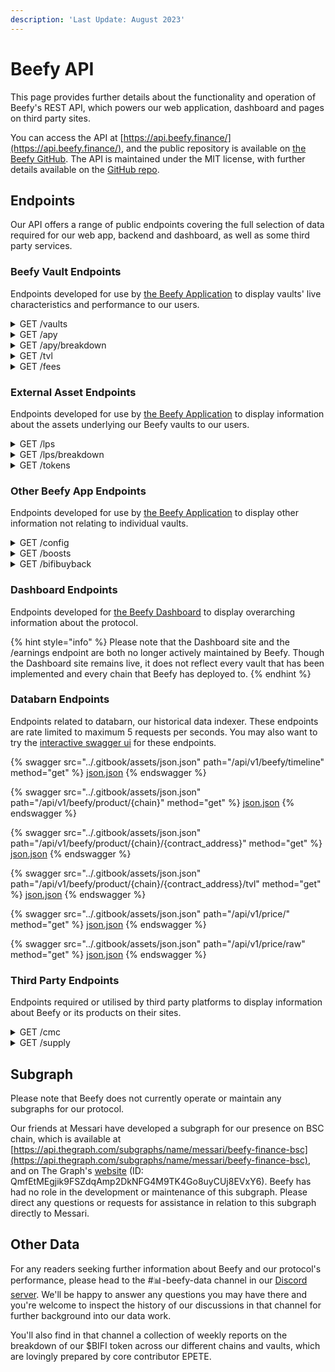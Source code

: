 ```yaml
---
description: 'Last Update: August 2023'
---
```


# Beefy API

This page provides further details about the functionality and operation of Beefy's REST API, which powers our web application, dashboard and pages on third party sites.&#x20;

You can access the API at [https://api.beefy.finance/](https://api.beefy.finance/), and the public repository is available on [the Beefy GitHub](https://github.com/beefyfinance/beefy-api). The API is maintained under the MIT license, with further details available on the [GitHub repo](https://github.com/beefyfinance/beefy-api/blob/master/LICENSE).

## Endpoints

Our API offers a range of public endpoints covering the full selection of data required for our web app, backend and dashboard, as well as some third party services.&#x20;

### Beefy Vault Endpoints

Endpoints developed for use by [the Beefy Application](https://app.beefy.finance/) to display vaults' live characteristics and performance to our users.

<details>

<summary>GET /vaults </summary>

Provides live information about each Beefy vault, including retired (eol) vaults.

The information includes fields for the relevant vault's name/ID, chain, token, underlying assets, related contracts and current status. It also includes the "risks" field, which lists the vault's features taken from the matrix of risk factors used to calculate a vault's safety score.

{% code overflow="wrap" %}
```json
// Sample response for the /vaults endpoint (e.g. Polygon aTriCrypto3 vault)

{
  "id": "curve-poly-atricrypto3",
  "name": "aTriCrypto3",
  "token": "crvUSDBTCETH3",
  "tokenAddress": "0xdAD97F7713Ae9437fa9249920eC8507e5FbB23d3",
  "tokenDecimals": 18,
  "tokenProviderId": "curve",
  "earnedToken": "mooCurveATriCrypto3",
  "earnedTokenAddress": "0x5A0801BAd20B6c62d86C566ca90688A6b9ea1d3f",
  "earnContractAddress": "0x5A0801BAd20B6c62d86C566ca90688A6b9ea1d3f",
  "oracle": "lps",
  "oracleId": "curve-poly-atricrypto3",
  "status": "active",
  "platformId": "curve",
  "assets": [
    "DAI",
    "USDC",
    "USDT",
    "WBTC",
    "ETH"
  ],
  "strategyTypeId": "multi-lp",
  "risks": [
    "COMPLEXITY_LOW",
    "BATTLE_TESTED",
    "IL_LOW",
    "MCAP_LARGE",
    "PLATFORM_ESTABLISHED",
    "AUDIT",
    "CONTRACTS_VERIFIED",
    "OVER_COLLAT_ALGO_STABLECOIN"
  ],
  "addLiquidityUrl": "https://polygon.curve.fi/atricrypto3/deposit",
  "network": "polygon",
  "createdAt": 1652662923,
  "chain": "polygon",
  "strategy": "0x41D7529b4C9245a50ca6A169d39719DFF117f6CA",
  "lastHarvest": 1664612723,
  "pricePerFullShare": "1178961451902175914"
},
```
{% endcode %}

#### Field Notes:

* **id** - the unique identifying string assigned to each vault, including separate versions of the same vault.
* **tokenAddress** - the contract address for the main deposit asset, typically an LP token.
* **earnedTokenAddress** - the contract of the token which is earned by the strategy used by the vault. For most Beefy vaults, this is the same as the vault contract, because the strategy is autocompounding. For earnings pool vaults (which don't autocompound), this will be the native token of the chain or protocol that the vault relates to.
* **earnContractAddress** - the address of the Beefy vault contract which handles deposits and withdrawals and issues the mooVault token to users.
* **status** - shows whether a vault is live ("active") or retired ("eol").
* **assets** - the underlying assets at the base of the relevant vault's stack (typically the assets included in the LP that the vault is built on).
* **strategyTypeID** - indicates what type of strategy is being utilised by the vault (e.g. "single" asset, "lp", "multi-lp", etc).
* **risks** - a list of the vault's applicable features taken from the matrix of factors used to calculate a vault's safety score.
* **network** - the relevant blockchain that the vault resides on.
* **createdAt** - the block of the relevant blockchain where the vault was created.
* **strategy** - the address of the strategy contract currently in use by the vault.
* **lastHarvest** - the block of the relevant blockchain where the vault was last harvested - i.e. where profits were collected from the strategy (and autocompounded, if applicable).
* **pricePerFullShare** - the current average price (denominated in the deposit asset, e.g. the underlying LP token) for each whole share of the vault's total issued share capital, reflecting the total value invested into the vault over its life divided by the number of shares of the vault issued.

</details>

<details>

<summary>GET /apy</summary>

Provides the current and live annual percentage yield of each Beefy vault.

{% code overflow="wrap" %}
```json
// Sample response for the /apy endpoint

{
  ...
  "balancer-usdc-link-eth-bal-aave": 0.03705509745347668,
  "balancer-matic-usdc-eth-bal": 0.052770609595836904,
  "baby-wbnb-busd": 0.1612595689122669,
  "baby-usdc-wbnb": 0.16031283171896837,
  "balancer-vst-dai-usdt-usdc": 0.029489187277781825,
  "balancer-bal-eth": 0.024578537703132453,
  "curve-matic-stmatic": 0.08866966650936048,
  "sushi-poly-weth-sx": 0.7135292677781775,
  "sushi-poly-bct-klima": 0.0007036903322936716,
}
```
{% endcode %}

**Field Notes:**

* **Vault APY** - Each field reflects the unique id string of a vault, and returns a value which represents the live APY as a decimal. For instance, "0.037" represents 3.7% APY.

</details>

<details>

<summary>GET /apy/breakdown</summary>

Provides more detailed information relating to the yield of each Beefy vault, which is required to assess the expected APY based on factors like the APR, rate of compounding and applicable fees.

{% code overflow="wrap" %}
```json
// Sample response from the /apy/breakdown endpoint (e.g. Polygon Cometh UST-ETH LP)

{
  "bifi-maxi": {
    "totalApy": 0.07598675804818633
  },
  "cometh-must-eth": {
    "vaultApr": 1.186973388240745,
    "compoundingsPerYear": 2190,
    "beefyPerformanceFee": 0.045,
    "vaultApy": 2.1057844292858614,
    "lpFee": 0.005,
    "tradingApr": 0.22324214039526927,
    "totalApy": 2.8825691266420788
  }
}
```
{% endcode %}

#### Field Notes

* **vaultApr** - the annual percentage return of the vault, calculated from the expected yearly rewards of the vault, denominated in $USD, divided by the total amount invested in the vault, also in $USD.
* **compoundingsPerYear** - the estimated current number of compounding events ("harvest" calls) per year.
* **beefyPerformanceFee** - the flat Beefy performance fee included in the calculation.&#x20;
* **vaultApy** - the annual percentage yield (APY) of the vault, calculated by compounding the vaultApr detailed above, using the compoundingsPerYear figure, and adjusting for the beefyPerformanceFee.
* **lpFee** - the Liquidity Provider (LP) fee charged for each trade.
* **tradingApr** - the annual interest received from trading fees, without applying or account for any compounding effect.
* **totalApy** - the known total APY, calculated as totalApy = (1 + vaultApy) \* (1 + tradingApr) - 1.

</details>

<details>

<summary>GET /tvl</summary>

Provides the current and live total value locked of each Beefy vault, which is the sum of the current market capitalisation of all of the assets currently held by the relevant vault, denominated in $USD.

```json
// Sample response from the /tvl endpoint

{
    ...
    "optimism-bifi-maxi": 37679.65,
    "velodrome-wsteth-weth": 295597.74,
    "beets-lido-shuffle": 101185.39,
    "beets-yellow-submarine": 5828.15,
    "beets-its-mai-life": 178994.42,
    "velodrome-usdc-mim": 488943.72,
    "velodrome-weth-bifi": 133635.5,
    ...
}
```

</details>

<details>

<summary>GET /fees</summary>

Provides a detailed breakdown of the current fee structure for each Beefy vault.

```json
// Sample response from the /fees endpoint (e.g. Celo BIFI Maxi vault)

{
  "celo-bifi-maxi": {
    "performance": {
      "total": 0.0005,
      "strategist": 0,
      "call": 0.0005,
      "treasury": 0,
      "stakers": 0
    },
    "withdraw": 0,
    "lastUpdated": 1665603844026
  },
  ...
}
```

**Field Notes:**

* **performance** - a list of the fee settings which together constitute the performance fee charged on every compounding event ("harvest") for each vault.
* **total** - the total performance fee charged, being the sum of the other facts in the "performance" list.
* **strategist** - the fee payable to the strategist that deploys the vault, as a form of incentive to encourage community contributions.
* **call** - the fee payable to the caller of the harvest function which gives rise to the compounding of the vault.
* **treasury** - the fee payable to the Beefy treasury to support the protocol.
* **stakers** - the fee payable to holders and stakers of the BIFI token, which is pay out to our BIFI Earnings Pool vaults or to buy back BIFI tokens for our BIFI Maxi vaults.
* **withdraw** - the fee charged on the value of your deposit upon withdrawal from the vault, to protect against attacks against and abuse of our vaults.
* **lastUpdated** - the block of the relevant blockchain for the vault from which the data in the API was last updated.

</details>

### External Asset Endpoints

Endpoints developed for use by [the Beefy Application](https://app.beefy.finance/) to display information about the assets underlying our Beefy vaults to our users.

<details>

<summary>GET /lps</summary>

Provides the current live prices of underlying liquidity pools used by each Beefy vaults.

{% code overflow="wrap" %}
```json
// Sample respones from the /lps endpoint

{
  ...
  "crow-crow-bnb": 17.913780228255288,
  "crow-crow-busd": 1.1650429579716788,
  "czf-czf-bnb": 0.0025782563297118174,
  "czf-czf-busd": 0.00013385738163789002,
  "dark-dark-cro": 0.07756021296662909,
  "dark-sky-cro": 1.6261613868777973,
  "dfx-nzds-usdc": 0.5422606115320028,
  "dfyn-aave-dfyn": 2.878265077862883,
  "dfyn-bifi-dfyn": 6.083434553784047,
  ...
}
```
{% endcode %}

**Field Notes:**

* **LP Price** - each field reflects the unique oracleId string of an LP vault, and returns a value which represents the live price in USD. For instance, "1.165" represents a price of $1.17.

</details>

<details>

<summary>GET /lps/breakdown</summary>

Provides more detailed information relating to the liquidity pool used by each Beefy vault.

{% code overflow="wrap" %}
```json
// Sample response from the /lps/breakdown endpoint (eg. 2omb 2omb-2share LP)

{
  "2omb-2omb-2share": {
    "price": 0.29050984564246707,
    "tokens": [
      "0x7a6e4E3CC2ac9924605DCa4bA31d1831c84b44aE",
      "0xc54A1684fD1bef1f077a336E6be4Bd9a3096a6Ca"
    ],
    "balances": [
      "114463.728388652710537014",
      "391.331589320557497638"
    ],
    "totalSupply": "5873.360029904692639438"
  },
```
{% endcode %}

**Field Notes:**

* **price** - the current and live price per full share of the LP token, denominated in $USD.
* **tokens** - a list of the contract addresses of each of the underlying assets/tokens included in the LP.
* **balances** - a list of the current balances of each of the tokens in the vault, as listed in the previous field, denominated in the underlying token.
* **totalSupply** - the current and live number of LP tokens issued.&#x20;

</details>

<details>

<summary>GET /tokens</summary>

Provides information on all of the tokens utilised by Beefy, including individual assets and currencies, staked assets and LPs, sorted by the blockchain each is deployed on.

```
// Sample response for /tokens endpoint (e.g. polygon spUSDC LP token)

{
  "polygon": {
    "spUSDC": {
      "name": "Stargate USD Coin LP",
      "symbol": "spUSDC",
      "address": "0x1205f31718499dBf1fCa446663B532Ef87481fe1",
      "decimals": 6
    },
    ...
}
```

**Field Notes:**

* **name** - a string showing the full name of the token associated with the relevant ID.
* **symbol** - a string showing the symbol assigned to the token by the issuer.
* **address** - the contract address for the relevant token.
* **decimals** - the number of decimal permitted for the token by the issuer, representing how divisible it is on chain.

**GET /tokens/{blockchain}**

For further specificity, you can add a {blockchain} parameter to the /tokens endpoint to return only tokens on a given blockchain (e.g. /tokens/polygon returns only tokens issued on the Polygon blockchain).

</details>

### Other Beefy App Endpoints

Endpoints developed for use by [the Beefy Application](https://app.beefy.finance/) to display other information not relating to individual vaults.

<details>

<summary>GET /config</summary>

Provides information on the addresses of the current configuration of wallets used to operate each blockchain used by the [the Beefy Application](https://app.beefy.finance/).

<pre><code>// Sample response from /config endpoint (e.g. Polygon blockchain)
<strong>
</strong><strong>{
</strong>  "polygon": {
    "devMultisig": "0x09dc95959978800E57464E962724a34Bb4Ac1253",
    "treasuryMultisig": "0xe37dD9A535c1D3c9fC33e3295B7e08bD1C42218D",
    "strategyOwner": "0x6fd13191539e0e13B381e1a3770F28D96705ce91",
    "vaultOwner": "0x94A9D4d38385C7bD5715A2068D69B87FF81F4BF3",
    "keeper": "0x4fED5491693007f0CD49f4614FFC38Ab6A04B619",
    "treasurer": "0xe37dD9A535c1D3c9fC33e3295B7e08bD1C42218D",
    "launchpoolOwner": "0x09dc95959978800E57464E962724a34Bb4Ac1253",
    "rewardPool": "0xDeB0a777ba6f59C78c654B8c92F80238c8002DD2",
    "treasury": "0x09EF0e7b555599A9F810789FfF68Db8DBF4c51a0",
    "beefyFeeRecipient": "0x7313533ed72D2678bFD9393480D0A30f9AC45c1f",
    "bifiMaxiStrategy": "0xD126BA764D2fA052Fc14Ae012Aef590Bc6aE0C4f",
    "voter": "0x5e1caC103F943Cd84A1E92dAde4145664ebf692A",
    "beefyFeeConfig": "0x8E98004FE65A2eAdA63AD1DE0F5ff76d845f14E7"
  },
...
</code></pre>

**Field Notes:**

* **devMultisig** - the address of the Beefy developer multisignature wallet used to manage development updates on the chain.
* **treasuryMultisig** - the address of the Beefy treasury multisignature wallet used to manage Beefy's core treasury of funds on the chain.
* **strategyOwner** - the address of the standard Beefy wallet that acts as owner of strategy contracts on the chain.
* **vaultOwner** - the address of the standard Beefy wallet that acts as owner of vault contracts on the chain.
* **keeper** - the address of the standard Beefy wallet that acts as keeper of vault contracts on the chain. This includes managing the whitelist of strategies used by the vault, and pausing or panicking the vault if required.
* **treasurer** - the address of the standard Beefy wallet that acts as the treasurer on the chain. This includes managing payments from the treasury for various reasons, and is often the same wallet as the treasuryMultisig.
* **launchpoolOwner** - the address of the standard Beefy wallet that acts as owner of the launchpool/boost contracts deployed on the chain. This is often the same wallet as the devMultisig.
* **rewardPool** - the address of the standard Beefy wallet that holds the rewards allocated for boosts on the chain.
* **treasury** - the address of the standard Beefy wallet that acts as the treasury on the chain, and is managed by the treasurer and treasuryMultisig.
* **beefyFeeRecipient** - the address of the standard Beefy wallet that acts receives performance fees charged on harvests from all Beefy vaults on the chain.
* **bifiMaxiStrategy** - the address of the strategy attached to the native $BIFI Maxi vault on the chain.&#x20;
* **voter** - the address of the standard Beefy wallet that is used to direct Beefy's voting power on various third party protocols.
* **beefyFeeConfig** - address of the upgradeable proxy contract used to set the configuration of performance fees charged for vaults on the chain.

**GET /config/{blockchain}**

For further specificity, you can add a {blockchain} parameter to the /config endpoint to return the configuration details of a given blockchain (e.g. /config/polygon returns only the details for the Polygon blockchain).

</details>

<details>

<summary>GET /boosts</summary>

Provides information on all [Launchpool Boosts](../beefy-products/boost.md) hosted by Beefy on the application, including live and historic boosts.

```
// Sample response from /boosts endpoint (e.g. Optimism BIFI-WETH LP token)

{
  "id": "moo_velodrome-weth-bifi-beefy",
  "poolId": "velodrome-weth-bifi",
  "name": "Beefy",
  "assets": [
    "BIFI",
    "ETH"
  ],
  "tokenAddress": "0x3532b6f723948eF39d5DCf44C16855239aF81082",
  "earnedToken": "OP",
  "earnedTokenDecimals": 18,
  "earnedTokenAddress": "0x4200000000000000000000000000000000000042",
  "earnContractAddress": "0x8F755873546F4D0EDf7d41fF8604C8A632113eB7",
  "earnedOracle": "tokens",
  "earnedOracleId": "OP",
  "partnership": true,
  "status": "active",
  "isMooStaked": true,
  "partners": [
    "beefy"
  ],
  "chain": "optimism",
  "periodFinish": 1667843632
},
...
```

**Field Notes:**

* **id** - the unique identifying string assigned to each vault, including separate versions of the same vault.
* **poolId** - the unique identifying string assigned to each LP that Beefy has vaulted, including separate versions of the same LP.
* **name** - the full name of the partner(s) which have funded the boost.
* **assets** - a list of the underlying assets used for the vault or any underlying LP.&#x20;
* **tokenAddress** - the address of the Beefy vault contract which handles deposits and withdrawals and issues the mooVault token to users.
* **earnedToken** - the name of the boost reward token earned by boost participants.
* **earnedTokenDecimals** - the number of decimal places assigned and used for the earnedToken from its creation.
* **earnTokenAddress** - the contract address of the earnedToken.
* **earnContractAddress** - the contract address of the boost contract, which holds the assigned boost rewards and distributes them to boost participants.
* **isMooStaked** - whether the boost requires users to stake their mooTokens in a further contract with Beefy to receive the boost.
* **partners** - shorthand label for the partner(s) which have funded the boost.
* **periodFinish** - the block of the hosted blockchain where the boost ends.

**GET /boosts/{blockchain}**

For further specificity, you can add a {blockchain} parameter to the /boosts endpoint to return only boosts on a given blockchain (e.g. /boosts/polygon returns only boosts hosted on the Polygon blockchain).

</details>

<details>

<summary>GET /bifibuyback</summary>

Provides details of the daily amount of BIFI buyback carried out on each blockchain.

{% code overflow="wrap" %}
```json
// Sample response from the /bifibuyback endpoint (e.g. BSC data)

{
  "bsc": {
    "buybackTokenAmount": "0.377849674473987141",
    "buybackUsdAmount": "121.1485184178464957989921757592912"
  },
  ...
}
```
{% endcode %}

**Field Notes:**

* **buybackTokenAmount** - shows the current daily amount of $BIFI tokens bought back by the protocol on the relevant chain.
* **buybackUsdAmount** - shows the current value of the above in USD.

</details>

### Dashboard Endpoints

Endpoints developed for [the Beefy Dashboard](https://dashboard.beefy.finance/) to display overarching information about the protocol.

{% hint style="info" %}
Please note that the Dashboard site and the /earnings endpoint are both no longer actively maintained by Beefy. Though the Dashboard site remains live, it does not reflect every vault that has been implemented and every chain that Beefy has deployed to.
{% endhint %}

### Databarn Endpoints

Endpoints related to databarn, our historical data indexer. These endpoints are rate limited to maximum 5 requests per seconds. You may also want to try the [interactive swagger ui](https://databarn.beefy.com/api/v1/documentation) for these endpoints.

{% swagger src="../.gitbook/assets/json.json" path="/api/v1/beefy/timeline" method="get" %}
[json.json](../.gitbook/assets/json.json)
{% endswagger %}

{% swagger src="../.gitbook/assets/json.json" path="/api/v1/beefy/product/{chain}" method="get" %}
[json.json](../.gitbook/assets/json.json)
{% endswagger %}

{% swagger src="../.gitbook/assets/json.json" path="/api/v1/beefy/product/{chain}/{contract_address}" method="get" %}
[json.json](../.gitbook/assets/json.json)
{% endswagger %}

{% swagger src="../.gitbook/assets/json.json" path="/api/v1/beefy/product/{chain}/{contract_address}/tvl" method="get" %}
[json.json](../.gitbook/assets/json.json)
{% endswagger %}

{% swagger src="../.gitbook/assets/json.json" path="/api/v1/price/" method="get" %}
[json.json](../.gitbook/assets/json.json)
{% endswagger %}

{% swagger src="../.gitbook/assets/json.json" path="/api/v1/price/raw" method="get" %}
[json.json](../.gitbook/assets/json.json)
{% endswagger %}

### Third Party Endpoints

Endpoints required or utilised by third party platforms to display information about Beefy or its products on their sites.

<details>

<summary>GET /cmc</summary>

Provides information required by [CoinMarketCap](https://coinmarketcap.com/) in order to display Beefy vaults in their yield farming section.

{% code overflow="wrap" %}
```json
// Sample response for the /cmc endpoint

{
  "provider": "Beefy",
  "provider_logo": "https://beefy.finance/img/beefy.svg",
  "links": [
    {
      "title": "Twitter",
      "link": "https://twitter.com/beefyfinance"
    },
    {
      "title": "Telegram",
      "link": "https://t.me/beefyfinance"
    },
    {
      "title": "Discord",
      "link": "https://discord.gg/yq8wfHd"
    },
    {
      "title": "Medium",
      "link": "https://medium.com/beefyfinance"
    },
    {
      "title": "Github",
      "link": "https://github.com/beefyfinance"
    }
  ],
  "pools": [
    {
      "name": "BIFI Maxi",
      "pair": "BIFI",
      "pairLink": "https://app.beefy.finance/",
      "logo": "https://beefy.finance/vaults/bifi/BIFI.png",
      "poolRewards": [
        "BIFI"
      ],
      "apyId": "bifi-maxi",
      "contract": "0xf7069e41C57EcC5F122093811d8c75bdB5f7c14e",
      "oracle": "tokens",
      "oracleId": "BIFI"
    },
    ...
  ]
}
```
{% endcode %}

</details>

<details>

<summary>GET /supply</summary>

Provides information required by [Coingecko](https://coingecko.com/) in order to display BIFI's total supply and circulating supply on its site.

{% code overflow="wrap" %}
```json
// Sample response for the /supply endpoint

{
  "total": 80000,
  "circulating": 80000
}
```
{% endcode %}

</details>

## Subgraph

Please note that Beefy does not currently operate or maintain any subgraphs for our protocol.&#x20;

Our friends at Messari have developed a subgraph for our presence on BSC chain, which is available at [https://api.thegraph.com/subgraphs/name/messari/beefy-finance-bsc](https://api.thegraph.com/subgraphs/name/messari/beefy-finance-bsc), and on The Graph's [website](https://thegraph.com/hosted-service/subgraph/messari/beefy-finance-bsc) (ID: QmfEtMEgjik9FSZdqAmp2DkNFG4M9TK4Go8uyCUj8EVxY6). Beefy has had no role in the development or maintenance of this subgraph. Please direct any questions or requests for assistance in relation to this subgraph directly to Messari.

## Other Data

For any readers seeking further information about Beefy and our protocol's performance, please head to the #📊-beefy-data channel in our [Discord server](https://discord.gg/yq8wfHd). We'll be happy to answer any questions you may have there and you're welcome to inspect the history of our discussions in that channel for further background into our data work.&#x20;

You'll also find in that channel a collection of weekly reports on the breakdown of our $BIFI token across our different chains and vaults, which are lovingly prepared by core contributor EPETE.
